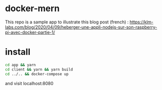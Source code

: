 # docker-mern
This repo is a sample app to illustrate this blog post (french) : https://klm-labs.com/blog/2020/04/09/heberger-une-appli-nodejs-sur-son-raspberry-pi-avec-docker-partie-1/

# install
```sh
cd app && yarn
cd client && yarn && yarn build
cd ../.. && docker-compose up
```
and visit localhost:8080

